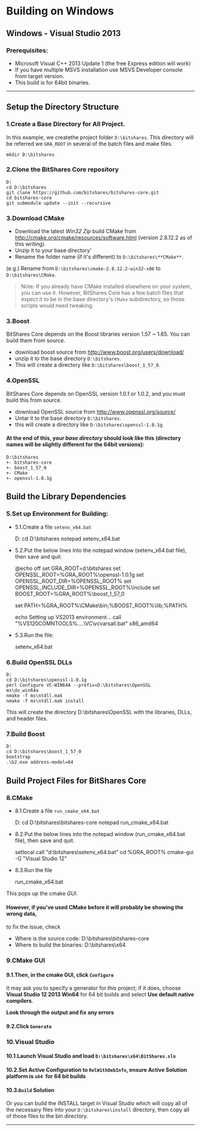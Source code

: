 # Building on Windows

## Windows - Visual Studio 2013 

### Prerequisites:

- Microsoft Visual C++ 2013 Update 1 (the free Express edition will work)
- If you have multiple MSVS installation use MSVS Developer console from target version.
- This build is for 64bit binaries.

***

## Setup the Directory Structure

### 1.Create a Base Directory for All Project.

In this example, we createthe project folder `D:\bitshares`.  This directory will be referred we `GRA_ROOT` in several of the batch files and make files.

    mkdir D:\bitshares

### 2.Clone the BitShares Core repository

    D:
    cd D:\bitshares
    git clone https://github.com/bitshares/bitshares-core.git
    cd bitshares-core
    git submodule update --init --recursive

### 3.Download CMake

- Download the latest *Win32 Zip* build CMake from http://cmake.org/cmake/resources/software.html (version 2.8.12.2 as of this writing). 
- Unzip it to your base directory'
- Rename the folder name (if it's different) to `D:\bitshares\**CMake**`.
 
(e.g.) Rename from `D:\bitshares\cmake-2.8.12.2-win32-x86` to `D:\bitshares\CMake`.

> Note: If you already have CMake installed elsewhere on your system, you can use it. However, BitShares Core has a few batch files that expect it to be in the base directory's `CMake` subdirectory, so those scripts would need tweaking.

### 3.Boost

BitShares Core depends on the Boost libraries version 1.57 ~ 1.65. You can build them from source.

- download boost source from http://www.boost.org/users/download/
- unzip it to the base directory `D:\bitshares`.
- This will create a directory like `D:\bitshares\boost_1_57_0`.


### 4.OpenSSL

BitShares Core depends on OpenSSL version 1.0.1 or 1.0.2, and you must build this from source.
   
- download OpenSSL source from http://www.openssl.org/source/
- Untar it to the base directory `D:\bitshares`.
- this will create a directory like `D:\bitshares\openssl-1.0.1g`.

#### At the end of this, your *base directory* should look like this (directory names will be slightly different for the 64bit versions):

    D:\bitshares
    +- bitshares-core
    +- boost_1_57_0
    +- CMake
    +- openssl-1.0.1g


## Build the Library Dependencies

### 5.Set up Environment for Building:

- 5.1.Create a file `setenv_x64.bat`

    D:
    cd D:\bitshares
    notepad setenv_x64.bat

- 5.2.Put the below lines into the notepad window (setenv_x64.bat file), then save and quit.

    @echo off
    set GRA_ROOT=d:\bitshares
    set OPENSSL_ROOT=%GRA_ROOT%\openssl-1.0.1g
    set OPENSSL_ROOT_DIR=%OPENSSL_ROOT%
    set OPENSSL_INCLUDE_DIR=%OPENSSL_ROOT%\include
    set BOOST_ROOT=%GRA_ROOT%\boost_1_57_0

    set PATH=%GRA_ROOT%\CMake\bin;%BOOST_ROOT%\lib;%PATH%

    echo Setting up VS2013 environment...
    call "%VS120COMNTOOLS%\..\..\VC\vcvarsall.bat" x86_amd64

- 5.3.Run the file:

    setenv_x64.bat

### 6.Build OpenSSL DLLs

    D:
    cd D:\bitshares\openssl-1.0.1g
    perl Configure VC-WIN64A --prefix=D:\bitshares\OpenSSL
    ms\do_win64a
    nmake -f ms\ntdll.mak
    nmake -f ms\ntdll.mak install

This will create the directory D:\bitshares\OpenSSL with the libraries, DLLs, and header files.

### 7.Build Boost

    D:
    cd D:\bitshares\boost_1_57_0
    bootstrap
    .\b2.exe address-model=64

## Build Project Files for BitShares Core

### 8.CMake

- 8.1.Create a file `run_cmake_x64.bat`

    D:
    cd D:\bitshares\bitshares-core
    notepad run_cmake_x64.bat

- 8.2.Put the below lines into the notepad window (run_cmake_x64.bat file), then save and quit.

    setlocal
    call "d:\bitshares\setenv_x64.bat"
    cd %GRA_ROOT%
    cmake-gui -G "Visual Studio 12"

- 8.3.Run the file

    run_cmake_x64.bat

This pops up the cmake *GUI*. 

#### However, if you've used CMake before it will probably be showing the wrong data, 
to fix the issue, check 
- Where is the source code: D:\bitshares\bitshares-core
- Where to build the binaries: D:\bitshares\x64

### 9.CMake GUI

#### 9.1.Then, in the cmake GUI, click `Configure`

It may ask you to specify a generator for this project; 
if it does, choose **Visual Studio 12 2013 Win64** for 64 bit builds and select **Use default native compilers**. 

**Look through the output and fix any errors**

#### 9.2.Click `Generate`

### 10.Visual Studio

#### 10.1.Launch Visual Studio and load `D:\bitshares\x64\BitShares.sln`

#### 10.2.Set Active Configuration to `RelWithDebInfo`, ensure Active Solution platform is `x64 `for 64 bit builds

#### 10.3.`Build` Solution 

Or you can build the INSTALL target in Visual Studio which will copy all of the necessary files into your `D:\bitshares\install` directory, then copy all of those files to the bin directory.


***
